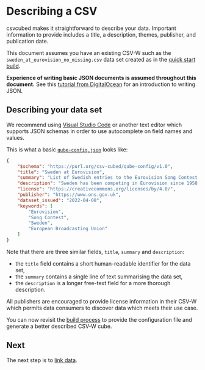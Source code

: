 # Describing a CSV

csvcubed makes it straightforward to describe your data. Important information to provide includes a title, a description, themes, publisher, and publication date.

This document assumes you have an existing CSV-W such as the `sweden_at_eurovision_no_missing.csv` data set created as in the [quick start build](./build.md).

**Experience of writing basic JSON documents is assumed throughout this document.** See this [tutorial from DigitalOcean](https://www.digitalocean.com/community/tutorials/an-introduction-to-json) for an introduction to writing JSON.

## Describing your data set

We recommend using [Visual Studio Code](https://code.visualstudio.com/) or another text editor which supports JSON schemas in order to use autocomplete on field names and values.

This is what a basic [`qube-config.json`](../guides/configuration/index.md) looks like:

```json
{
    "$schema": "https://purl.org/csv-cubed/qube-config/v1.0",
    "title": "Sweden at Eurovision",
    "summary": "List of Swedish entries to the Eurovision Song Contest since 1958.",
    "description": "Sweden has been competing in Eurovision since 1958, with an enviable track record of wins. This dataset covers all contests since 1958, their artists, the song names, language (if mono-lingual), and some observations covering points in final, rank in final, and number of artists on stage. Data originally sourced from https://en.wikipedia.org/w/index.php?title=Sweden_in_the_Eurovision_Song_Contest&oldid=1081060799",
    "license": "https://creativecommons.org/licenses/by/4.0/",
    "publisher": "https://www.ons.gov.uk",
    "dataset_issued": "2022-04-08",
    "keywords": [
        "Eurovision",
        "Song Contest",
        "Sweden",
        "European Broadcasting Union"
    ]
}
```

Note that there are three similar fields, `title`, `summary` and `description`:

* the `title` field contains a short human-readable identifier for the data set,
* the `summary` contains a single line of text summarising the data set,
* the `description` is a longer free-text field for a more thorough description.

All publishers are encouraged to provide license information in their CSV-W which permits data consumers to discover data which meets their use case.

You can now revisit the [build process](./build.md#passing-configuration) to provide the configuration file and generate a better described CSV-W cube.

## Next

The next step is to [link data](./linking-data.md).